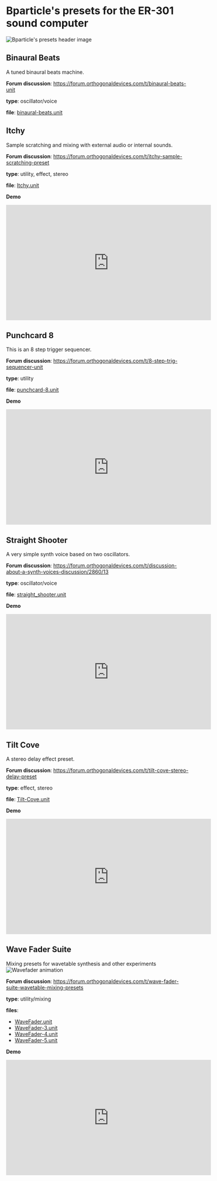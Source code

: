 # Bparticle's presets for the ER-301 sound computer
![Bparticle's presets header image](img/er-301_github-cover.png)


## Binaural Beats
A tuned binaural beats machine.


**Forum discussion**: https://forum.orthogonaldevices.com/t/binaural-beats-unit

**type**: oscillator/voice

**file**: <a href="https://github.com/bparticle/bparticle/raw/master/binaural-beats.unit">binaural-beats.unit</a>

## Itchy
Sample scratching and mixing with external audio or internal sounds.


**Forum discussion**: https://forum.orthogonaldevices.com/t/itchy-sample-scratching-preset

**type**: utility, effect, stereo

**file**: <a href="https://github.com/bparticle/bparticle/raw/master/Itchy.unit">Itchy.unit</a>

**Demo**
<iframe width="560" height="315" src="https://www.youtube.com/embed/Q1EFOXoTXFM" frameborder="0" allow="accelerometer; autoplay; encrypted-media; gyroscope; picture-in-picture" allowfullscreen></iframe>

## Punchcard 8
This is an 8 step trigger sequencer.


**Forum discussion**: https://forum.orthogonaldevices.com/t/8-step-trig-sequencer-unit

**type**: utility

**file**: <a href="https://github.com/bparticle/bparticle/raw/master/punchcard-8.unit">punchcard-8.unit</a>

**Demo**
<iframe width="560" height="315" src="https://www.youtube.com/embed/qmHM-cFNTaI" frameborder="0" allow="accelerometer; autoplay; encrypted-media; gyroscope; picture-in-picture" allowfullscreen></iframe>

## Straight Shooter
A very simple synth voice based on two oscillators.


**Forum discussion**: https://forum.orthogonaldevices.com/t/discussion-about-a-synth-voices-discussion/2860/13

**type**: oscillator/voice

**file**: <a href="https://github.com/bparticle/bparticle/raw/master/straight_shooter.unit">straight_shooter.unit</a>

**Demo**
<iframe width="560" height="315" src="https://www.youtube.com/embed/s1T7_Vj64EI" frameborder="0" allow="accelerometer; autoplay; encrypted-media; gyroscope; picture-in-picture" allowfullscreen></iframe>

## Tilt Cove
A stereo delay effect preset.


**Forum discussion**: https://forum.orthogonaldevices.com/t/tilt-cove-stereo-delay-preset

**type**: effect, stereo

**file**: <a href="https://github.com/bparticle/bparticle/raw/master/Tilt-Cove.unit">Tilt-Cove.unit</a>

**Demo**
<iframe width="560" height="315" src="https://www.youtube.com/embed/uOfzCSRm31s" frameborder="0" allow="accelerometer; autoplay; encrypted-media; gyroscope; picture-in-picture" allowfullscreen></iframe>

## Wave Fader Suite
Mixing presets for wavetable synthesis and other experiments
![Wavefader animation](img/wavefader.gif)

**Forum discussion**: https://forum.orthogonaldevices.com/t/wave-fader-suite-wavetable-mixing-presets

**type**: utility/mixing

**files**:
* <a href="https://github.com/bparticle/bparticle/raw/master/WaveFader.unit">WaveFader.unit</a>
* <a href="https://github.com/bparticle/bparticle/raw/master/WaveFader-3.unit">WaveFader-3.unit</a>
* <a href="https://github.com/bparticle/bparticle/raw/master/WaveFader-4.unit">WaveFader-4.unit</a>
* <a href="https://github.com/bparticle/bparticle/raw/master/WaveFader-5.unit">WaveFader-5.unit</a>

**Demo**
<iframe width="560" height="315" src="https://www.youtube.com/embed/5Z_ye8rpEPs" frameborder="0" allow="accelerometer; autoplay; encrypted-media; gyroscope; picture-in-picture" allowfullscreen></iframe>
